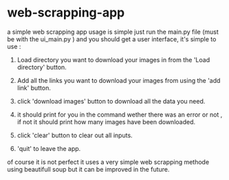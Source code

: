 # web-scrapping-app
a simple web scrapping app usage is simple
just run the main.py file (must be with the ui_main.py ) and you should get a user interface, it's simple to use :

1. Load directory you want to download your images in from the 'Load directory' button.

2. Add all the links you want to download your images from using the 'add link' button.

3. click 'download images' button to download all the data you need.

4. it should print for you in the command wether there was an error or not , if not it should print how many images have been downloaded.

5. click 'clear' button to clear out all inputs.

6. 'quit' to leave the app.

of course it is not perfect it uses a very simple web scrapping methode using beautifull soup but it can be improved in the future.

